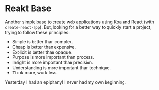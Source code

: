 # Reakt Base

Another simple base to create web applications using Koa and React (with `create-react-app`). But, looking for a better way to quickly start a project, trying to follow these principles:

* Simple is better than complex.
* Cheap is better than expensive.
* Explicit is better than opaque.
* Purpose is more important than process.
* Insight is more important than precision.
* Understanding is more important than technique.
* Think more, work less

Yesterday I had an epiphany! I never had my own beginning.
